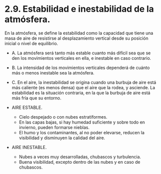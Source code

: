 
# 2.9. Estabilidad e inestabilidad de la atmósfera.

En la atmósfera, se define la estabilidad como la capacidad que tiene una masa de aire de resistirse al desplazamiento vertical desde su posición inicial o nivel de equilibrio.
- A. La atmósfera será tanto más estable cuanto más difícil sea que se den los movimientos verticales en ella, e inestable en caso contrario.
- B. La intensidad de los movimientos verticales dependerá de cuánto más o menos inestable sea la atmósfera.
- C. En el aire, la inestabilidad se origina cuando una burbuja de aire está más caliente (es menos densa) que el aire que la rodea, y asciende. La estabilidad es la situación contraria, en la que la burbuja de aire está más fría que su entorno.

- AIRE ESTABLE.
	- Cielo despejado o con nubes estratiformes.
	- En las capas bajas, si hay humedad suficiente y sobre todo en invierno, pueden formarse nieblas.
	- El humo y los contaminantes, al no poder elevarse, reducen la visibilidad y disminuyen la calidad del aire.
- AIRE INESTABLE.
	- Nubes a veces muy desarrolladas, chubascos y turbulencia.
	- Buena visibilidad, excepto dentro de las nubes y en caso de chubascos.